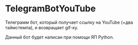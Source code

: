 # TelegramBotYouTube
Телеграмм бот, который получает ссылку на YouTube (+два таймстемпа), и возвращает gif-ку.

Данный бот будет написан при помощи ЯП Python.
